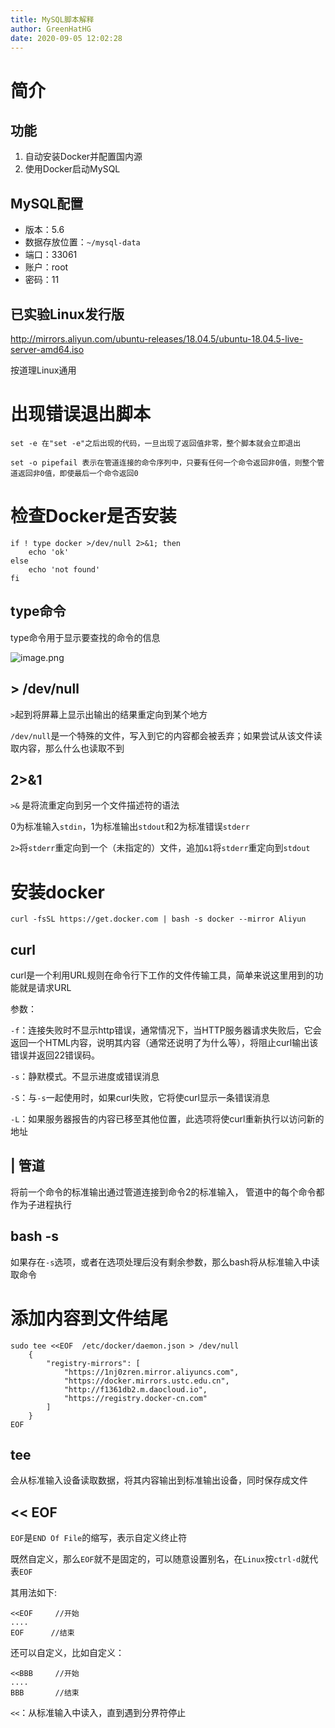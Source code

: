 ```yaml
---
title: MySQL脚本解释
author: GreenHatHG
date: 2020-09-05 12:02:28
---
```


# 简介

## 功能

1. 自动安装Docker并配置国内源
2. 使用Docker启动MySQL

## MySQL配置

- 版本：5.6
- 数据存放位置：`~/mysql-data`
- 端口：33061
- 账户：root
- 密码：11

## 已实验Linux发行版

http://mirrors.aliyun.com/ubuntu-releases/18.04.5/ubuntu-18.04.5-live-server-amd64.iso

按道理Linux通用

# 出现错误退出脚本

```shell
set -e 在"set -e"之后出现的代码，一旦出现了返回值非零，整个脚本就会立即退出
```

```shell
set -o pipefail 表示在管道连接的命令序列中，只要有任何一个命令返回非0值，则整个管道返回非0值，即使最后一个命令返回0
```

# 检查Docker是否安装

```shell
if ! type docker >/dev/null 2>&1; then
	echo 'ok'
else
	echo 'not found'
fi
```

## type命令

type命令用于显示要查找的命令的信息

![image.png](https://i.loli.net/2020/09/05/oLND7t53yEdwKzl.png)

## > /dev/null

`>`起到将屏幕上显示出输出的结果重定向到某个地方

`/dev/null`是一个特殊的文件，写入到它的内容都会被丢弃；如果尝试从该文件读取内容，那么什么也读取不到

## 2>&1

`>&` 是将流重定向到另一个文件描述符的语法

0为标准输入`stdin`，1为标准输出`stdout`和2为标准错误`stderr`

`2>`将`stderr`重定向到一个（未指定的）文件，追加`&1`将`stderr`重定向到`stdout`

# 安装docker

```shell
curl -fsSL https://get.docker.com | bash -s docker --mirror Aliyun
```

## curl

curl是一个利用URL规则在命令行下工作的文件传输工具，简单来说这里用到的功能就是请求URL

参数：

`-f`：连接失败时不显示http错误，通常情况下，当HTTP服务器请求失败后，它会返回一个HTML内容，说明其内容（通常还说明了为什么等），将阻止curl输出该错误并返回22错误码。

`-s`：静默模式。不显示进度或错误消息

`-S`：与`-s`一起使用时，如果curl失败，它将使curl显示一条错误消息

`-L`：如果服务器报告的内容已移至其他位置，此选项将使curl重新执行以访问新的地址

## | 管道

将前一个命令的标准输出通过管道连接到命令2的标准输入， 管道中的每个命令都作为子进程执行

## bash -s

如果存在`-s`选项，或者在选项处理后没有剩余参数，那么bash将从标准输入中读取命令

# 添加内容到文件结尾

```shell
sudo tee <<EOF  /etc/docker/daemon.json > /dev/null
    {
        "registry-mirrors": [
            "https://1nj0zren.mirror.aliyuncs.com",
            "https://docker.mirrors.ustc.edu.cn",
            "http://f1361db2.m.daocloud.io",
            "https://registry.docker-cn.com"
        ]
    }
EOF
```

## tee

会从标准输入设备读取数据，将其内容输出到标准输出设备，同时保存成文件

## << EOF

`EOF`是`END Of File`的缩写，表示自定义终止符

既然自定义，那么`EOF`就不是固定的，可以随意设置别名，在`Linux`按`ctrl-d`就代表`EOF`

其用法如下:

```shell
<<EOF     //开始
....
EOF      //结束
```

还可以自定义，比如自定义：

```shell
<<BBB     //开始
....
BBB       //结束
```

`<<`：从标准输入中读入，直到遇到分界符停止